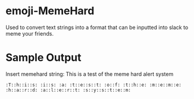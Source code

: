 # emoji-MemeHard
Used to convert text strings into a format that can be inputted into slack to meme your friends.

# Sample Output
Insert memehard string: This is a test of the meme hard alert system

`:T::h::i::s: :i::s: :a: :t::e::s::t: :o::f: :t::h::e: :m::e::m::e: :h::a::r::d: :a::l::e::r::t: :s::y::s::t::e::m:`
